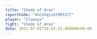 ```yaml
---
title: "Shade of Aran"
reportCode: "4nCZHq1zGY9M32tT"
player: "Clownyx"
fight: "Shade of Aran"
date: 2021-07-01T18:55:15.468000+00:00
---
```

